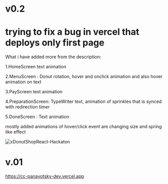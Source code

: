 # v0.2
# trying to fix a bug in vercel that deploys only first page

<p>What i have added more from the description:</p>
  <p>1.HomeScreen text animation</p>
  <p>2.MenuScreen : Donut rotation, hover and onclick animation and also hover animation on text</p>
  <p>3.PayScreen text animation </p>
  <p>4.PreparationScreen: TypeWriter text, animation of sprinkles that is synced with redirection timer</p>
  <p>5.DoneScreen : Text animation</p>
mostly added animations of hover/click event are changing size and spring like effect

![xDonutShopReact-Hackaton](https://user-images.githubusercontent.com/104060829/209506489-17b46a0e-6b3f-41e8-b30e-e9f74481171b.PNG)
# v.01
https://cc-panayotsky-dev.vercel.app
